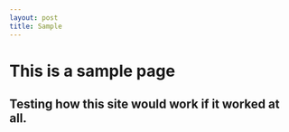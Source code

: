 ```yaml
---
layout: post
title: Sample
---
```


# This is a sample page

## Testing how this site would work if it worked at all.
